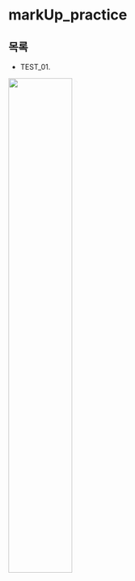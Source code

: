# markUp_practice

## 목록
- TEST_01.
<img src="https://user-images.githubusercontent.com/105787985/212463470-fcff63fc-5684-459a-8063-a4825081bb55.png" style="width: 50%;">
